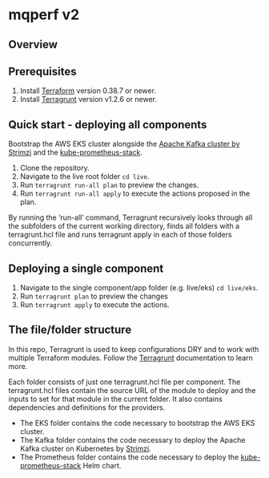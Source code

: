 # mqperf v2
## Overview

## Prerequisites
1. Install [Terraform](https://www.terraform.io/) version 0.38.7 or newer.
2. Install [Terragrunt](https://terragrunt.gruntwork.io/) version v1.2.6 or newer.

## Quick start - deploying all components
Bootstrap the AWS EKS cluster alongside the [Apache Kafka cluster by Strimzi](https://strimzi.io/) and the [kube-prometheus-stack](https://github.com/prometheus-community/helm-charts/tree/main/charts/kube-prometheus-stack).

1. Clone the repository.
2. Navigate to the live root folder `cd live`.
3. Run `terragrunt run-all plan` to preview the changes.
4. Run `terragrunt run-all apply` to execute the actions proposed in the plan.

By running the ‘run-all’ command, Terragrunt recursively looks through all the subfolders of the current working directory, finds all folders with a terragrunt.hcl file and runs terragrunt apply in each of those folders concurrently.

## Deploying a single component
1. Navigate to the single component/app folder (e.g. live/eks) `cd live/eks`.
2. Run `terragrunt plan` to preview the changes
3. Run `terragrunt apply` to execute the actions.

## The file/folder structure
In this repo, Terragrunt is used to keep configurations DRY and to work with multiple Terraform modules. Follow the [Terragrunt](https://terragrunt.gruntwork.io/docs/) documentation to learn more.

Each folder consists of just one terragrunt.hcl file per component. The terragrunt.hcl files contain the source URL of the module to deploy and the inputs to set for that module in the current folder. It also contains dependencies and definitions for the providers.

- The EKS folder contains the code necessary to bootstrap the AWS EKS cluster.
- The Kafka folder contains the code necessary to deploy the Apache Kafka cluster on Kubernetes by [Strimzi](https://strimzi.io/).
- The Prometheus folder contains the code necessary to deploy the [kube-prometheus-stack](https://github.com/prometheus-community/helm-charts/tree/main/charts/kube-prometheus-stack) Helm chart. 

